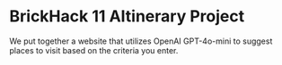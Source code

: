 # BrickHack 11 AItinerary Project

We put together a website that utilizes OpenAI GPT-4o-mini to suggest places to visit based on the criteria you enter.

